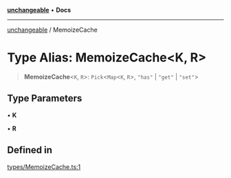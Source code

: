 [**unchangeable**](../README.md) • **Docs**

***

[unchangeable](../README.md) / MemoizeCache

# Type Alias: MemoizeCache\<K, R\>

> **MemoizeCache**\<`K`, `R`\>: `Pick`\<`Map`\<`K`, `R`\>, `"has"` \| `"get"` \| `"set"`\>

## Type Parameters

• **K**

• **R**

## Defined in

[types/MemoizeCache.ts:1](https://github.com/nevoland/unchangeable/blob/cb3ef0359ae452ac2f0cc5f751df75211de2d3d2/lib/types/MemoizeCache.ts#L1)
